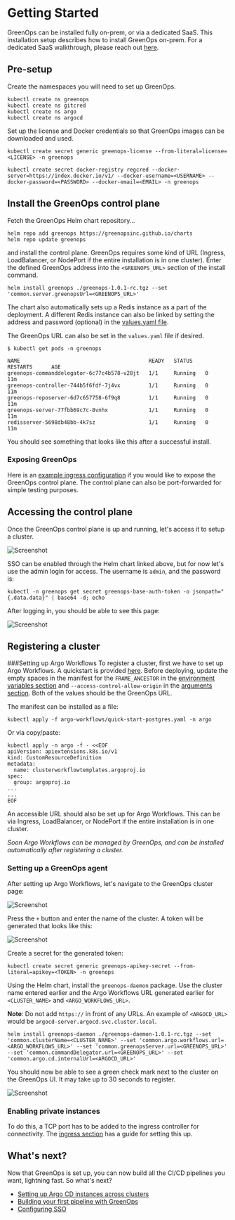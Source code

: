 # Getting Started

GreenOps can be installed fully on-prem, or via a dedicated SaaS. This installation setup describes how to install GreenOps on-prem. For a dedicated SaaS walkthrough, please reach out [here]().

## Pre-setup
Create the namespaces you will need to set up GreenOps.

```
kubectl create ns greenops
kubectl create ns gitcred
kubectl create ns argo
kubectl create ns argocd
```

Set up the license and Docker credentials so that GreenOps images can be downloaded and used.

```
kubectl create secret generic greenops-license --from-literal=license=<LICENSE> -n greenops
```

```
kubectl create secret docker-registry regcred --docker-server=https://index.docker.io/v1/ --docker-username=<USERNAME> --docker-password=<PASSWORD> --docker-email=<EMAIL> -n greenops
```

## Install the GreenOps control plane
Fetch the GreenOps Helm chart repository...

```
helm repo add greenops https://greenopsinc.github.io/charts
helm repo update greenops
```

and install the control plane. GreenOps requires some kind of URL (Ingress, LoadBalancer, or NodePort if the entire installation is in one cluster). Enter the defined GreenOps address into the `<GREENOPS_URL>` section of the install command.

```
helm install greenops ./greenops-1.0.1-rc.tgz --set 'common.server.greenopsUrl=<GREENOPS_URL>'
```

The chart also automatically sets up a Redis instance as a part of the deployment. A different Redis instance can also be linked by setting the address and password (optional) in the [values.yaml file](https://github.com/GreenOpsInc/get-started/blob/main/greenops/values.yaml#L3).

The GreenOps URL can also be set in the `values.yaml` file if desired.

```
$ kubectl get pods -n greenops

NAME                                         READY   STATUS    RESTARTS      AGE
greenops-commanddelegator-6c77c4b578-v28jt   1/1     Running   0             11m
greenops-controller-744b5f6fdf-7j4vx         1/1     Running   0             11m
greenops-reposerver-6d7c657758-6f9q8         1/1     Running   0             11m
greenops-server-77fbb69c7c-8vnhx             1/1     Running   0             11m
redisserver-5698db48bb-4k7sz                 1/1     Running   0             11m
```

You should see something that looks like this after a successful install.

### Exposing GreenOps
Here is an [example ingress configuration](https://raw.githubusercontent.com/GreenOpsInc/get-started/main/greenops-ingress.yaml) if you would like to expose the GreenOps control plane. The control plane can also be port-forwarded for simple testing purposes.

## Accessing the control plane
Once the GreenOps control plane is up and running, let's access it to setup a cluster.

![Screenshot](https://greenops.io/go-docs/img/login-page.png)

SSO can be enabled through the Helm chart linked above, but for now let's use the admin login for access. The username is `admin`, and the password is:

```
kubectl -n greenops get secret greenops-base-auth-token -o jsonpath="{.data.data}" | base64 -d; echo
```

After logging in, you should be able to see this page:

![Screenshot](https://greenops.io/go-docs/img/blank-org-page.png)

## Registering a cluster

###Setting up Argo Workflows
To register a cluster, first we have to set up Argo Workflows. A quickstart is provided [here](https://github.com/GreenOpsInc/get-started/tree/main/argo-workflows). Before deploying, update the empty spaces in the manifest for the `FRAME_ANCESTOR` in the [environment variables section](https://github.com/GreenOpsInc/get-started/blob/main/argo-workflows/quick-start-postgres.yaml#L1708) and `--access-control-allow-origin` in the [arguments section](https://github.com/GreenOpsInc/get-started/blob/main/argo-workflows/quick-start-postgres.yaml#L1702). Both of the values should be the GreenOps URL.

The manifest can be installed as a file:

```
kubectl apply -f argo-workflows/quick-start-postgres.yaml -n argo
```

Or via copy/paste:

```
kubectl apply -n argo -f - <<EOF
apiVersion: apiextensions.k8s.io/v1
kind: CustomResourceDefinition
metadata:
  name: clusterworkflowtemplates.argoproj.io
spec:
  group: argoproj.io
...
...
EOF
```

An accessible URL should also be set up for Argo Workflows. This can be via Ingress, LoadBalancer, or NodePort if the entire installation is in one cluster.

*Soon Argo Workflows can be managed by GreenOps, and can be installed automatically after registering a cluster.*

### Setting up a GreenOps agent
After setting up Argo Workflows, let's navigate to the GreenOps cluster page:

![Screenshot](https://greenops.io/go-docs/img/blank-cluster-page.png)

Press the `+` button and enter the name of the cluster. A token will be generated that looks like this:

![Screenshot](https://greenops.io/go-docs/img/generated-token.png)

Create a secret for the generated token:

```
kubectl create secret generic greenops-apikey-secret --from-literal=apikey=<TOKEN> -n greenops
```

Using the Helm chart, install the `greenops-daemon` package. Use the cluster name entered earlier and the Argo Workflows URL generated earlier for `<CLUSTER_NAME>` and `<ARGO_WORKFLOWS_URL>`.

**Note**: Do not add `https://` in front of any URLs. An example of `<ARGOCD_URL>` would be `argocd-server.argocd.svc.cluster.local`.

```
helm install greenops-daemon ./greenops-daemon-1.0.1-rc.tgz --set 'common.clusterName=<CLUSTER_NAME>' --set 'common.argo.workflows.url=<ARGO_WORKFLOWS_URL>' --set 'common.greenopsServer.url=<GREENOPS_URL>' --set 'common.commandDelegator.url=<GREENOPS_URL>' --set 'common.argo.cd.internalUrl=<ARGOCD_URL>'
```

You should now be able to see a green check mark next to the cluster on the GreenOps UI. It may take up to 30 seconds to register.

![Screenshot](https://greenops.io/go-docs/img/registered-cluster.png)

### Enabling private instances

To do this, a TCP port has to be added to the ingress controller for connectivity. The [ingress section](ingress/) has a guide for setting this up.

## What's next?

Now that GreenOps is set up, you can now build all the CI/CD pipelines you want, lightning fast. So what's next?

* [Setting up Argo CD instances across clusters](buildbook/cluster-argo-configuration.md)
* [Building your first pipeline with GreenOps](buildbook/walkthroughs/walkthroughs.md)
* [Configuring SSO](management/auth.md)
